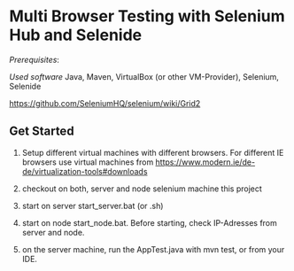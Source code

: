 # Multi Browser Testing with Selenium Hub and Selenide



*Prerequisites*:

*Used software*
Java, Maven, VirtualBox (or other VM-Provider), Selenium, Selenide

https://github.com/SeleniumHQ/selenium/wiki/Grid2


## Get Started
1. Setup different virtual machines with different browsers. For different IE browsers use virtual machines from https://www.modern.ie/de-de/virtualization-tools#downloads

2. checkout on both, server and node selenium machine this project

3. start on server start_server.bat (or .sh)

4. start on node start_node.bat. Before starting, check IP-Adresses from server and node.

5. on the server machine, run the AppTest.java with mvn test, or from your IDE.